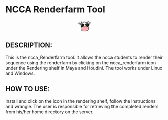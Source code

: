 # NCCA Renderfarm Tool

<p align="center">
  <img src="ncca_logo_preview.png">
</p>

## DESCRIPTION: 
This is the ncca_Renderfarm tool. It allows the ncca students to render their sequence using the renderfarm by clicking on the ncca_renderfarm icon under the Rendering shelf in Maya and Houdini. The tool works under Linux and Windows.

## HOW TO USE:
Install and click on the icon in the rendering shelf, follow the instructions and wrangle. The user is responsible for retrieving the completed renders from his/her home directory on the server.   